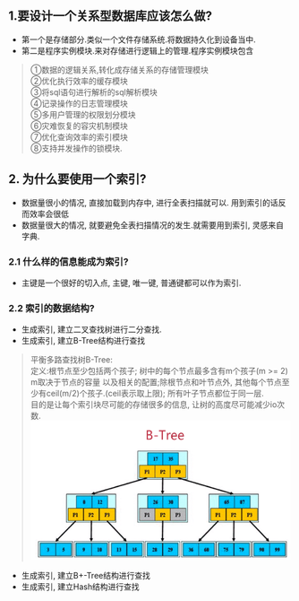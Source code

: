 ## 1.要设计一个关系型数据库应该怎么做?

* 第一个是存储部分.类似一个文件存储系统.将数据持久化到设备当中.  
* 第二是程序实例模块.来对存储进行逻辑上的管理.程序实例模块包含  
>①数据的逻辑关系,转化成存储关系的存储管理模块  
>②优化执行效率的缓存模块  
>③将sql语句进行解析的sql解析模块  
>④记录操作的日志管理模块  
>⑤多用户管理的权限划分模块  
>⑥灾难恢复的容灾机制模块  
>⑦优化查询效率的索引模块  
>⑧支持并发操作的锁模块.

## 2. 为什么要使用一个索引?
* 数据量很小的情况, 直接加载到内存中, 进行全表扫描就可以. 用到索引的话反而效率会很低
* 数据量很大的情况, 就要避免全表扫描情况的发生.就需要用到索引, 灵感来自字典.

### 2.1 什么样的信息能成为索引?
* 主键是一个很好的切入点, 主键, 唯一键, 普通键都可以作为索引.

### 2.2 索引的数据结构?
* 生成索引, 建立二叉查找树进行二分查找.
* 生成索引, 建立B-Tree结构进行查找
 > 平衡多路查找树B-Tree:    
 > 定义:根节点至少包括两个孩子; 树中的每个节点最多含有m个孩子(m >= 2) m取决于节点的容量
 以及相关的配置;除根节点和叶节点外, 其他每个节点至少有ceil(m/2)个孩子.(ceil表示取上限);
 所有叶子节点都位于同一层.     
 > 目的是让每个索引块尽可能的存储很多的信息, 让树的高度尽可能减少io次数.
![Image text](https://github.com/Fanxx7201/summary/blob/master/img/B-Tree.png)
* 生成索引, 建立B+-Tree结构进行查找
* 生成索引, 建立Hash结构进行查找

